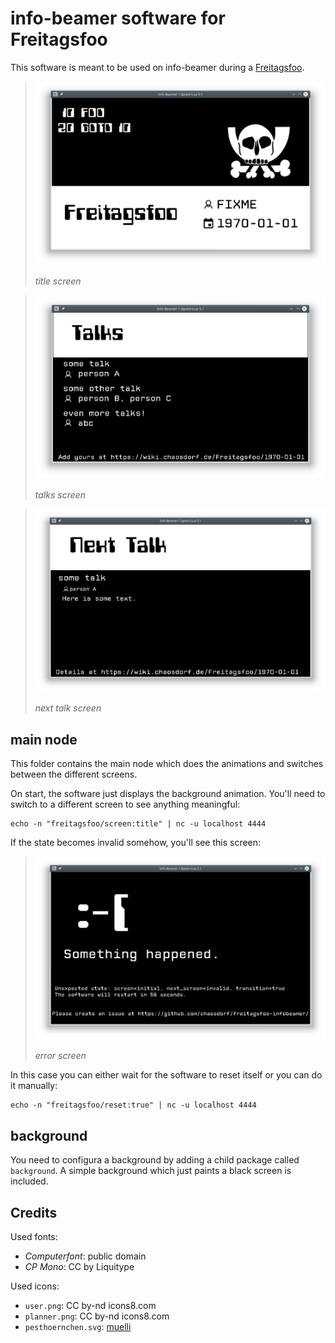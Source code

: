 # info-beamer software for Freitagsfoo

This software is meant to be used on info-beamer during a [Freitagsfoo](https://wiki.chaosdorf.de/Freitagsfoo).

> ![screenshot](screenshot-1.png)
> 
> *title screen*

> ![screenshot2](screenshot-2.png)
> 
> *talks screen*

> ![screenshot3](screenshot-3.png)
> 
> *next talk screen*

## main node

This folder contains the main node which does the animations and switches between the different screens.

On start, the software just displays the background animation.
You'll need to switch to a different screen to see anything meaningful:

```
echo -n "freitagsfoo/screen:title" | nc -u localhost 4444
```

If the state becomes invalid somehow, you'll see this screen:

> ![screenshot4](screenshot-4.png)
> 
> *error screen*

In this case you can either wait for the software to reset itself or you can do it manually:

```
echo -n "freitagsfoo/reset:true" | nc -u localhost 4444
```

## background

You need to configura a background by adding a child package called `background`. A simple background which just paints a black screen is included.

## Credits

Used fonts:
 * *Computerfont*: public domain
 * *CP Mono*: CC by Liquitype

Used icons:
 * `user.png`: CC by-nd icons8.com
 * `planner.png`: CC by-nd icons8.com
 * `pesthoernchen.svg`: [muelli](https://blogs.gnome.org/muelli/2009/09/ccc-artwork/)
